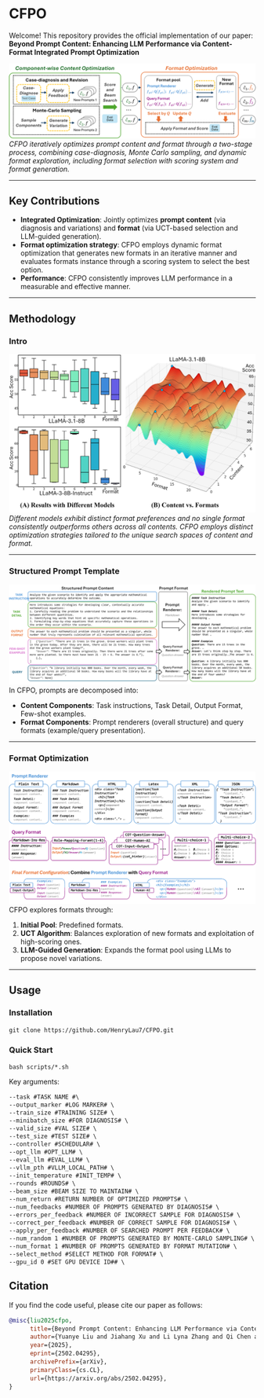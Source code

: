 # CFPO  
Welcome! This repository provides the official implementation of our paper:  
**Beyond Prompt Content: Enhancing LLM Performance via Content-Format Integrated Prompt Optimization**  

![Pipeline of CFPO](README.assets/pipeline.png)  
*CFPO iteratively optimizes prompt content and format through a two-stage process, combining case-diagnosis, Monte Carlo sampling, and dynamic format exploration, including format selection with scoring system and format generation.*  

---

## Key Contributions  
- **Integrated Optimization**: Jointly optimizes **prompt content** (via diagnosis and variations) and **format** (via UCT-based selection and LLM-guided generation).  
- **Format optimization strategy**: CFPO employs dynamic format optimization
that generates new formats in an iterative manner
and evaluates formats instance through a scoring
system to select the best option. 
- **Performance**: CFPO
consistently improves LLM performance in a measurable
and effective manner.

---

## Methodology  

### Intro  
![Teaser figure](README.assets/teaser.png)  
*Different models exhibit distinct format preferences and no single format consistently outperforms
others across all contents. CFPO employs
distinct optimization strategies tailored to the
unique search spaces of content and format.*  

---

### Structured Prompt Template  
![Structured prompt example](README.assets/template.png)  
In CFPO, prompts are decomposed into:  
- **Content Components**: Task instructions, Task Detail, Output Format, Few-shot examples.  
- **Format Components**: Prompt renderers (overall structure) and query formats (example/query presentation).  

---

### Format Optimization  
![Built-in format pool](README.assets/built-in_formats.png)  
CFPO explores formats through:  
1. **Initial Pool**: Predefined formats.
2. **UCT Algorithm**: Balances exploration of new formats and exploitation of high-scoring ones.  
3. **LLM-Guided Generation**: Expands the format pool using LLMs to propose novel variations.  

---

## Usage  

### Installation
```shell  
git clone https://github.com/HenryLau7/CFPO.git  
```
### Quick Start  
```shell  
bash scripts/*.sh
```
Key arguments:
```shell
--task #TASK NAME #\
--output_marker #LOG MARKER# \
--train_size #TRAINING SIZE# \
--minibatch_size #FOR DIAGNOSIS# \
--valid_size #VAL SIZE# \
--test_size #TEST SIZE# \
--controller #SCHEDULAR# \
--opt_llm #OPT_LLM# \
--eval_llm #EVAL_LLM# \
--vllm_pth #VLLM_LOCAL_PATH# \
--init_temperature #INIT_TEMP# \
--rounds #ROUNDS# \
--beam_size #BEAM SIZE TO MAINTAIN# \
--num_return #RETURN NUMBER OF OPTIMIZED PROMPTS# \
--num_feedbacks #NUMBER OF PROMPTS GENERATED BY DIAGNOSIS# \
--errors_per_feedback #NUMBER OF INCORRECT SAMPLE FOR DIAGNOSIS# \
--correct_per_feedback #NUMBER OF CORRECT SAMPLE FOR DIAGNOSIS# \
--apply_per_feedback #NUMBER OF SEARCHED PROMPT PER FEEDBACK# \
--num_random 1 #NUMBER OF PROMPTS GENERATED BY MONTE-CARLO SAMPLING# \
--num_format 1 #NUMBER OF PROMPTS GENERATED BY FORMAT MUTATION# \
--select_method #SELECT METHOD FOR FORMAT# \
--gpu_id 0 #SET GPU DEVICE ID## \
```

## Citation

If you find the code useful, please cite our paper as follows:

```bibtex
@misc{liu2025cfpo,
      title={Beyond Prompt Content: Enhancing LLM Performance via Content-Format Integrated Prompt Optimization}, 
      author={Yuanye Liu and Jiahang Xu and Li Lyna Zhang and Qi Chen and Xuan Feng and Yang Chen and Zhongxin Guo and Yuqing Yang and Cheng Peng},
      year={2025},
      eprint={2502.04295},
      archivePrefix={arXiv},
      primaryClass={cs.CL},
      url={https://arxiv.org/abs/2502.04295}, 
}
```
